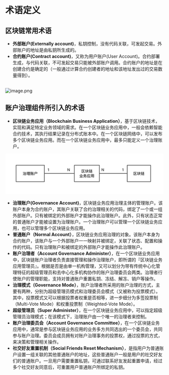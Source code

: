 # 术语定义


## 区块链常用术语


- **外部账户(Externally account)**，私钥控制，没有代码关联，可发起交易。外部账户的地址是由私钥所生成的。
- **合约账户(Contract account)**，又称为用户账户(User Account)。合约部署生成，与代码关联，不可发起交易只能被外部账户调用。合约账户的地址是在创建合约是确定的（一般通过计算合约创建者的地址和该地址发出过的交易数量得到）。


<br />![image.png](https://cdn.nlark.com/yuque/0/2020/png/620138/1593940488626-8b024509-87d8-4373-b783-a44d20123bd1.png#align=left&display=inline&height=171&margin=%5Bobject%20Object%5D&name=image.png&originHeight=204&originWidth=497&size=20425&status=done&style=none&width=417)<br />

## 账户治理组件所引入的术语


- **区块链业务应用（Blockchain Business Application）**，基于区块链技术，实现和满足特定业务领域的需求。在一个区块链业务应用中，一般会依赖智能合约技术，其执行结果记录在分布式账本中。在一个区块链网络中，可以发布多个区块链业务应用。而在一个区块链业务应用中，最多只能定义一个治理账户。

![image.png](./img/application.png)

- **治理账户(Governance Account)**，区块链业务应用治理主体的管理账户。该账户本身为合约账户，其账户关联了合约治理相关的代码，绑定了一个或一组外部账户。只有被绑定的外部账户才能操作此治理账户。此外，只有状态正常的普通账户才能被设置为治理账户。一个治理账户可以管理一个区块链业务应用，也可以管理多个区块链业务应用。
- **普通账户（Normal Account）**，区块链业务应用治理的对象。该账户本身为合约账户，该账户与一个外部账户一一映射并被绑定，关联了状态、配置和操作的代码。只有治理账户和被绑定的外部账户才能操作此治理账户。
- **账户治理者（Account Governance Administer）**，在一个区块链业务应用中，区块链账户治理者负责直接管理和操作治理账户，即所谓的『区块链业务应用管理员』。根据是否是由单一机构管理，又可以划分为带有传统中心化管理特征的超级管理员和去中心化多机构协作的账户治理委员会两类。治理者行使账户的管理职能，支持对普通账户重置私钥、冻结、解冻、销户等操作。
- **治理模式（Governance Mode）**，账户治理者所采用的账户治理的方式，主要有两种，分别为超级管理员模式和治理委员会模式（又被称为投票模式）。其中，投票模式又可以根据投票者权重是否相等，进一步细分为多签投票制（Multi-Vote Mode）和权重投票制（Weighted-Vote Mode）。
- **超级管理员（Super Administer）**，在一个区块链业务应用中，可以指定超级管理员治理模式；在该模式下，治理账户由一个唯一的治理者来控制。
- **账户治理委员会（Account Governance Committee）**，在一个区块链业务应用中，通常是参与区块链业务应用的业务多方共同选出的一个委员会，共同参与账户治理。委员会成员拥有对账户治理事务的投票权，通过投票的方式，来决策和管理相关操作。
- **社交好友重置机制（Social Friends Reset Mechanism）**，是指用户为普通账户设置一组关联的其他普通账户的地址，这些普通账户一般是用户的社交好友们的普通账户。一旦用户需要重置私钥，可通过联系好友发起重置申请，经过多个社交好友同意后，可重置用户普通账户所绑定的私钥。